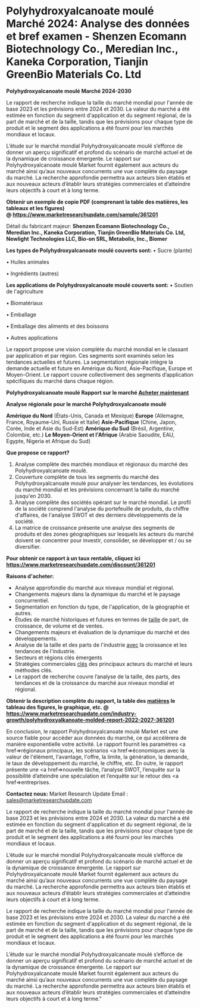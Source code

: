 # Polyhydroxyalcanoate moulé Marché 2024: Analyse des données et bref examen - Shenzen Ecomann Biotechnology Co., Meredian Inc., Kaneka Corporation, Tianjin GreenBio Materials Co. Ltd

<strong>Polyhydroxyalcanoate moulé Marché 2024-2030</strong>

Le rapport de recherche indique la taille du marché mondial pour l'année de base 2023 et les prévisions entre 2024 et 2030. La valeur du marché a été estimée en fonction du segment d'application et du segment régional, de la part de marché et de la taille, tandis que les prévisions pour chaque type de produit et le segment des applications a été fourni pour les marchés mondiaux et locaux.

L’étude sur le marché mondial Polyhydroxyalcanoate moulé s’efforce de donner un aperçu significatif et profond du scénario de marché actuel et de la dynamique de croissance émergente. Le rapport sur Polyhydroxyalcanoate moulé Market fournit également aux acteurs du marché ainsi qu’aux nouveaux concurrents une vue complète du paysage du marché. La recherche approfondie permettra aux acteurs bien établis et aux nouveaux acteurs d’établir leurs stratégies commerciales et d’atteindre leurs objectifs à court et à long terme.

<strong><b>Obtenir un exemple de copie PDF (comprenant la table des matières, les tableaux et les figures) @ </b></strong><strong><a href=http://www.marketresearchupdate.com/sample/361201>https://www.marketresearchupdate.com/sample/361201</a></strong></u></a></strong>

Détail du fabricant majeur:
<strong>Shenzen Ecomann Biotechnology Co., Meredian Inc., Kaneka Corporation, Tianjin GreenBio Materials Co. Ltd, Newlight Technologies LLC, Bio-on SRL, Metabolix, Inc., Biomer</strong>

<strong>Les types de Polyhydroxyalcanoate moulé couverts sont:</strong>
• Sucre (plante)

• Huiles animales

• Ingrédients (autres)

<strong>Les applications de Polyhydroxyalcanoate moulé couverts sont:</strong>
• Soutien de l'agriculture

• Biomatériaux

• Emballage

• Emballage des aliments et des boissons

• Autres applications

Le rapport propose une vision complète du marché mondial en le classant par application et par région. Ces segments sont examinés selon les tendances actuelles et futures. La segmentation régionale intègre la demande actuelle et future en Amérique du Nord, Asie-Pacifique, Europe et Moyen-Orient. Le rapport couvre collectivement des segments d’application spécifiques du marché dans chaque région.

<strong>Polyhydroxyalcanoate moulé Rapport sur le marché <a href=https://www.marketresearchupdate.com/buynow/361201> Acheter maintenant </a></strong></a></strong>

<strong>Analyse régionale pour le marché Polyhydroxyalcanoate moulé</strong>

<strong>Amérique du Nord</strong> (États-Unis, Canada et Mexique)
<strong>Europe</strong> (Allemagne, France, Royaume-Uni, Russie et Italie)
<strong>Asie-Pacifique</strong> (Chine, Japon, Corée, Inde et Asie du Sud-Est)
<strong>Amérique du Sud</strong> (Brésil, Argentine, Colombie, etc.)
<strong>Le Moyen-Orient et l'Afrique</strong> (Arabie Saoudite, EAU, Egypte, Nigeria et Afrique du Sud)

<strong>Que propose ce rapport?</strong>

1) Analyse complète des marchés mondiaux et régionaux du marché des Polyhydroxyalcanoate moulé.
2) Couverture complète de tous les segments du marché des Polyhydroxyalcanoate moulé pour analyser les tendances, les évolutions du marché mondial et les prévisions concernant la taille du marché jusqu'en 2030.
3) Analyse complète des sociétés opérant sur le marché mondial. Le profil de la société comprend l'analyse du portefeuille de produits, du chiffre d'affaires, de l'analyse SWOT et des derniers développements de la société.
4) La matrice de croissance présente une analyse des segments de produits et des zones géographiques sur lesquels les acteurs du marché doivent se concentrer pour investir, consolider, se développer et / ou se diversifier.

<strong>Pour obtenir ce rapport à un taux rentable, cliquez ici</strong>
<strong><a href=https://www.marketresearchupdate.com/discount/361201>https://www.marketresearchupdate.com/discount/361201</a></strong></b></u></strong></a>

<strong>Raisons d'acheter:</strong>
<ul>
  <li>Analyse approfondie du marché aux niveaux mondial et régional.</li>
  <li>Changements majeurs dans la dynamique du marché et le paysage concurrentiel.</li>
  <li>Segmentation en fonction du type, de l'application, de la géographie et autres.</li>
  <li>Études de marché historiques et futures en termes de <a href=>taille</a> de part, de croissance, de volume et de ventes.</li>
  <li>Changements majeurs et évaluation de la dynamique du marché et des développements.</li>
  <li>Analyse de la taille et des parts de l'industrie <a href=>avec</a> la croissance et les tendances de l'industrie.</li>
  <li>Secteurs et régions clés émergents</li>
  <li>Stratégies commerciales <a href=>clés</a> des principaux acteurs du marché et leurs méthodes clés.</li>
  <li>Le rapport de recherche couvre l’analyse de la taille, des parts, des tendances et de la croissance du marché aux niveaux mondial et régional.</li>
</ul>
<strong><b>Obtenir la description complète du rapport, la table des <a href=>matières</a> le tableau des figures, le graphique, etc. @ </b></strong> <strong><a href=https://www.marketresearchupdate.com/industry-growth/polyhydroxyalkanoate-molded-report-2022-2027-361201>https://www.marketresearchupdate.com/industry-growth/polyhydroxyalkanoate-molded-report-2022-2027-361201</a></strong></a></strong>

En conclusion, le rapport Polyhydroxyalcanoate moulé Market est une source fiable pour accéder aux données du marché, ce qui accélérera de manière exponentielle votre activité. Le rapport fournit les paramètres <a href=>régionaux</a> principaux, les scénarios <a href=>économiques</a> avec la valeur de l'élément, l'avantage, l'offre, la limite, la génération, la demande, le taux de développement du marché, le chiffre, etc. En outre, le rapport présente une <a href=>nouvelle</a> tâche, l’analyse SWOT, l’enquête sur la possibilité d’atteindre une spéculation et l’enquête sur le retour des <a href=>entreprises.</a>

<strong>Contactez nous:</strong>
Market Research Update
Email : sales@marketresearchupdate.com

Le rapport de recherche indique la taille du marché mondial pour l'année de base 2023 et les prévisions entre 2024 et 2030. La valeur du marché a été estimée en fonction du segment d'application et du segment régional, de la part de marché et de la taille, tandis que les prévisions pour chaque type de produit et le segment des applications a été fourni pour les marchés mondiaux et locaux.

L’étude sur le marché mondial Polyhydroxyalcanoate moulé s’efforce de donner un aperçu significatif et profond du scénario de marché actuel et de la dynamique de croissance émergente. Le rapport sur Polyhydroxyalcanoate moulé Market fournit également aux acteurs du marché ainsi qu’aux nouveaux concurrents une vue complète du paysage du marché. La recherche approfondie permettra aux acteurs bien établis et aux nouveaux acteurs d’établir leurs stratégies commerciales et d’atteindre leurs objectifs à court et à long terme.

Le rapport de recherche indique la taille du marché mondial pour l'année de base 2023 et les prévisions entre 2024 et 2030. La valeur du marché a été estimée en fonction du segment d'application et du segment régional, de la part de marché et de la taille, tandis que les prévisions pour chaque type de produit et le segment des applications a été fourni pour les marchés mondiaux et locaux.

L’étude sur le marché mondial Polyhydroxyalcanoate moulé s’efforce de donner un aperçu significatif et profond du scénario de marché actuel et de la dynamique de croissance émergente. Le rapport sur Polyhydroxyalcanoate moulé Market fournit également aux acteurs du marché ainsi qu’aux nouveaux concurrents une vue complète du paysage du marché. La recherche approfondie permettra aux acteurs bien établis et aux nouveaux acteurs d’établir leurs stratégies commerciales et d’atteindre leurs objectifs à court et à long terme."
